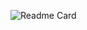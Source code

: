 ![Readme Card](https://github-readme-stats.vercel.app/api/pin/?username=Nour-MK\&repo=AURAK-CSCI-312-TuxTide\&show_owner=true)

